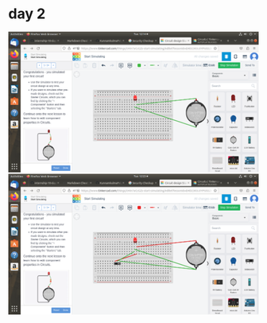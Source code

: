 # day 2
![no loading](https://github.com/Adhithkjayadas/internship-10-days/blob/main/Screenshot%20from%202023-05-09%2012-14-35.png)
![no loading](https://github.com/Adhithkjayadas/internship-10-days/blob/main/Screenshot%20from%202023-05-09%2012-23-38.png)
